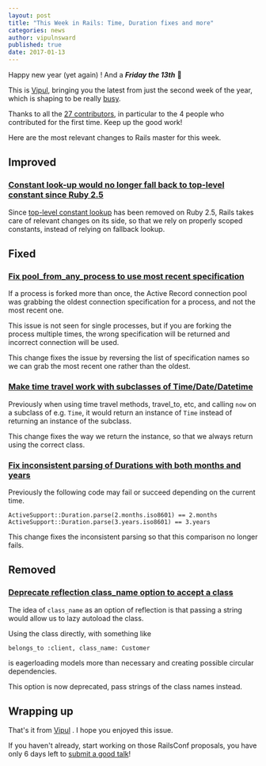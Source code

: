 ```yaml
---
layout: post
title: "This Week in Rails: Time, Duration fixes and more"
categories: news
author: vipulnsward
published: true
date: 2017-01-13
---
```


Happy new year (yet again) ! And a **_Friday the 13th_** 👻   
  
This is [Vipul](https://twitter.com/vipulnsward), bringing you the latest from just the second week of the year, which is shaping to be really [busy](https://github.com/rails/rails/compare/master@%7B2016-12-31%7D...@%7B2017-01-13%7D).  
  
Thanks to all the [27 contributors](http://contributors.rubyonrails.org/contributors/in-time-window/20170107-20170113), in particular to the 4 people who contributed for the first time. Keep up the good work!  
  
Here are the most relevant changes to Rails master for this week.

## Improved

### [Constant look-up would no longer fall back to top-level constant since Ruby 2.5](https://github.com/rails/rails/commit/3d91649654ff5570d0cf26f96ec9f82f31fe32f6)

Since [top-level constant lookup](https://github.com/ruby/ruby/commit/44a2576f798b07139adde2d279e48fdbe71a0148) has been removed on Ruby 2.5, Rails takes care of relevant changes on its side, so that we rely on properly scoped constants, instead of relying on fallback lookup.

## Fixed

### [Fix pool\_from\_any\_process to use most recent specification](https://github.com/rails/rails/commit/e15a23fa355ed29d70c2ec573cd7b2418f7ac8db)

If a process is forked more than once, the Active Record connection pool was grabbing the oldest connection specification for a process, and not the most recent one.  
  
This issue is not seen for single processes, but if you are forking the process multiple times, the wrong specification will be returned and incorrect connection will be used.

This change fixes the issue by reversing the list of specification names so we can grab the most recent one rather than the oldest.

### [Make time travel work with subclasses of Time/Date/Datetime](https://github.com/rails/rails/pull/27616)

Previously when using time travel methods, travel\_to, etc, and calling `now` on a subclass of e.g. `Time`, it would return an instance of `Time` instead of returning an instance of the subclass.  
  
This change fixes the way we return the instance, so that we always return using the correct class.

### [Fix inconsistent parsing of Durations with both months and years](https://github.com/rails/rails/pull/27610)

Previously the following code may fail or succeed depending on the current time.  
  
```
ActiveSupport::Duration.parse(2.months.iso8601) == 2.months  
ActiveSupport::Duration.parse(3.years.iso8601) == 3.years
```
  
This change fixes the inconsistent parsing so that this comparison no longer fails.

## Removed

### [Deprecate reflection class\_name option to accept a class](https://github.com/rails/rails/commit/8312a0d22212798864f142b5a94805e0baa6c562)

The idea of `class_name` as an option of reflection is that passing a string would allow us to lazy autoload the class.  
  
Using the class directly, with something like   
  
```
belongs_to :client, class_name: Customer
```
  
is eagerloading models more than necessary and creating possible circular dependencies.  
  
This option is now deprecated, pass strings of the class names instead.

## Wrapping up

That's it from [Vipul](https://twitter.com/vipulnsward) . I hope you enjoyed this issue.&nbsp;   
  
If you haven't already, start working on those RailsConf proposals, you have only 6 days left to [submit a good talk](http://cfp.railsconf.com/events/railsconf2017)!

